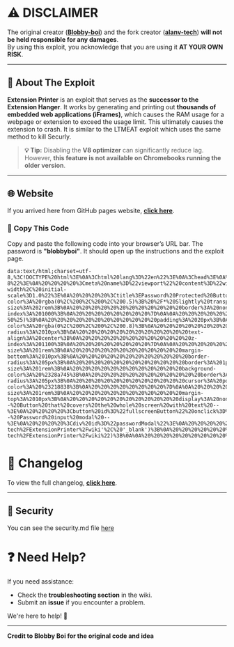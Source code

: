 # ⚠️ DISCLAIMER  

The original creator (**[Blobby-boi](https://github.com/Blobby-Boi)**) and the fork creator (**[alanv-tech](https://github.com/alanv-tech)**) **will not be held responsible for any damages**.  
By using this exploit, you acknowledge that you are using it **AT YOUR OWN RISK**.  

---

## 🔹 About The Exploit

**Extension Printer** is an exploit that serves as the **successor to the Extension Hanger**.
It works by generating and printing out **thousands of embedded web applications (iFrames)**, which causes the RAM usage for a webpage or extension to exceed the usage limit. This ultimately causes the extension to crash. It is similar to the LTMEAT exploit which uses the same method to kill Securly.

> **💡 Tip:** Disabling the **V8 optimizer** can significantly reduce lag.  
> However, **this feature is not available on Chromebooks running the older version**.  

---

## 🌐 Website  

If you arrived here from GitHub pages website, **[click here](https://github.com/alanv-tech/ExtensionPrinter)**.  

### 📜 **Copy This Code** 
Copy and paste the following code into your browser’s URL bar. The password is **"blobbyboi"**. It should open up the instructions and the exploit page.

```
data:text/html;charset=utf-8,%3C!DOCTYPE%20html%3E%0A%3Chtml%20lang%3D%22en%22%3E%0A%3Chead%3E%0A%20%20%20%20%3Cmeta%20charset%3D%22UTF-8%22%3E%0A%20%20%20%20%3Cmeta%20name%3D%22viewport%22%20content%3D%22width%3Ddevice-width%2C%20initial-scale%3D1.0%22%3E%0A%20%20%20%20%3Ctitle%3EPassword%20Protected%20Button%3C%2Ftitle%3E%0A%20%20%20%20%3Cstyle%3E%0A%20%20%20%20%20%20%20%20%2F*%20Style%20the%20button%20to%20take%20up%20the%20whole%20screen%20*%2F%0A%20%20%20%20%20%20%20%20%23fullscreenButton%20%7B%0A%20%20%20%20%20%20%20%20%20%20%20%20position%3A%20fixed%3B%0A%20%20%20%20%20%20%20%20%20%20%20%20top%3A%200%3B%0A%20%20%20%20%20%20%20%20%20%20%20%20left%3A%200%3B%0A%20%20%20%20%20%20%20%20%20%20%20%20width%3A%20100%25%3B%0A%20%20%20%20%20%20%20%20%20%20%20%20height%3A%20100%25%3B%0A%20%20%20%20%20%20%20%20%20%20%20%20background-color%3A%20rgba(0%2C%200%2C%200%2C%200.5)%3B%20%2F*%20Slightly%20transparent%20background%20*%2F%0A%20%20%20%20%20%20%20%20%20%20%20%20color%3A%20white%3B%0A%20%20%20%20%20%20%20%20%20%20%20%20font-size%3A%202rem%3B%0A%20%20%20%20%20%20%20%20%20%20%20%20border%3A%20none%3B%0A%20%20%20%20%20%20%20%20%20%20%20%20cursor%3A%20pointer%3B%0A%20%20%20%20%20%20%20%20%20%20%20%20z-index%3A%201000%3B%0A%20%20%20%20%20%20%20%20%7D%0A%0A%20%20%20%20%20%20%20%20%2F*%20Style%20the%20password%20input%20modal%20*%2F%0A%20%20%20%20%20%20%20%20%23passwordModal%20%7B%0A%20%20%20%20%20%20%20%20%20%20%20%20display%3A%20none%3B%0A%20%20%20%20%20%20%20%20%20%20%20%20position%3A%20fixed%3B%0A%20%20%20%20%20%20%20%20%20%20%20%20top%3A%2050%25%3B%0A%20%20%20%20%20%20%20%20%20%20%20%20left%3A%2050%25%3B%0A%20%20%20%20%20%20%20%20%20%20%20%20transform%3A%20translate(-50%25%2C%20-50%25)%3B%0A%20%20%20%20%20%20%20%20%20%20%20%20padding%3A%2020px%3B%0A%20%20%20%20%20%20%20%20%20%20%20%20background-color%3A%20rgba(0%2C%200%2C%200%2C%200.8)%3B%0A%20%20%20%20%20%20%20%20%20%20%20%20color%3A%20white%3B%0A%20%20%20%20%20%20%20%20%20%20%20%20border-radius%3A%2010px%3B%0A%20%20%20%20%20%20%20%20%20%20%20%20text-align%3A%20center%3B%0A%20%20%20%20%20%20%20%20%20%20%20%20z-index%3A%201100%3B%0A%20%20%20%20%20%20%20%20%7D%0A%0A%20%20%20%20%20%20%20%20%23passwordInput%20%7B%0A%20%20%20%20%20%20%20%20%20%20%20%20padding%3A%2010px%3B%0A%20%20%20%20%20%20%20%20%20%20%20%20font-size%3A%201rem%3B%0A%20%20%20%20%20%20%20%20%20%20%20%20margin-bottom%3A%2010px%3B%0A%20%20%20%20%20%20%20%20%20%20%20%20border-radius%3A%205px%3B%0A%20%20%20%20%20%20%20%20%20%20%20%20border%3A%201px%20solid%20%23fff%3B%0A%20%20%20%20%20%20%20%20%7D%0A%0A%20%20%20%20%20%20%20%20%23passwordSubmit%20%7B%0A%20%20%20%20%20%20%20%20%20%20%20%20padding%3A%2010px%2020px%3B%0A%20%20%20%20%20%20%20%20%20%20%20%20font-size%3A%201rem%3B%0A%20%20%20%20%20%20%20%20%20%20%20%20background-color%3A%20%2328a745%3B%0A%20%20%20%20%20%20%20%20%20%20%20%20border%3A%20none%3B%0A%20%20%20%20%20%20%20%20%20%20%20%20color%3A%20white%3B%0A%20%20%20%20%20%20%20%20%20%20%20%20border-radius%3A%205px%3B%0A%20%20%20%20%20%20%20%20%20%20%20%20cursor%3A%20pointer%3B%0A%20%20%20%20%20%20%20%20%7D%0A%0A%20%20%20%20%20%20%20%20%23passwordSubmit%3Ahover%20%7B%0A%20%20%20%20%20%20%20%20%20%20%20%20background-color%3A%20%23218838%3B%0A%20%20%20%20%20%20%20%20%7D%0A%0A%20%20%20%20%20%20%20%20%23errorMessage%20%7B%0A%20%20%20%20%20%20%20%20%20%20%20%20color%3A%20red%3B%0A%20%20%20%20%20%20%20%20%20%20%20%20font-size%3A%201rem%3B%0A%20%20%20%20%20%20%20%20%20%20%20%20margin-top%3A%2010px%3B%0A%20%20%20%20%20%20%20%20%20%20%20%20display%3A%20none%3B%0A%20%20%20%20%20%20%20%20%7D%0A%20%20%20%20%3C%2Fstyle%3E%0A%3C%2Fhead%3E%0A%3Cbody%3E%0A%0A%20%20%20%20%3C!--%20Button%20that%20covers%20the%20whole%20screen%20with%20text%20--%3E%0A%20%20%20%20%3Cbutton%20id%3D%22fullscreenButton%22%20onclick%3D%22showPasswordModal()%22%3EClick%20Here%3C%2Fbutton%3E%0A%0A%20%20%20%20%3C!--%20Password%20input%20modal%20--%3E%0A%20%20%20%20%3Cdiv%20id%3D%22passwordModal%22%3E%0A%20%20%20%20%20%20%20%20%3Ch2%3EPlease%20enter%20the%20password%3C%2Fh2%3E%0A%20%20%20%20%20%20%20%20%3Cinput%20type%3D%22password%22%20id%3D%22passwordInput%22%20placeholder%3D%22Password%22%20%2F%3E%0A%20%20%20%20%20%20%20%20%3Cbr%3E%0A%20%20%20%20%20%20%20%20%3Cbutton%20id%3D%22passwordSubmit%22%20onclick%3D%22checkPassword()%22%3ESubmit%3C%2Fbutton%3E%0A%20%20%20%20%20%20%20%20%3Cp%20id%3D%22errorMessage%22%3EIncorrect%20password.%20Please%20try%20again.%3C%2Fp%3E%0A%20%20%20%20%3C%2Fdiv%3E%0A%0A%20%20%20%20%3Cscript%3E%0A%20%20%20%20%20%20%20%20const%20correctPassword%20%3D%20'blobbyboi'%3B%20%2F%2F%20Set%20your%20password%20here%0A%0A%20%20%20%20%20%20%20%20%2F%2F%20Function%20to%20show%20the%20password%20modal%0A%20%20%20%20%20%20%20%20function%20showPasswordModal()%20%7B%0A%20%20%20%20%20%20%20%20%20%20%20%20document.getElementById('passwordModal').style.display%20%3D%20'block'%3B%0A%20%20%20%20%20%20%20%20%7D%0A%0A%20%20%20%20%20%20%20%20%2F%2F%20Function%20that%20checks%20the%20password%20and%20opens%20the%20pages%0A%20%20%20%20%20%20%20%20function%20checkPassword()%20%7B%0A%20%20%20%20%20%20%20%20%20%20%20%20const%20userPassword%20%3D%20document.getElementById('passwordInput').value%3B%0A%0A%20%20%20%20%20%20%20%20%20%20%20%20if%20(userPassword%20%3D%3D%3D%20correctPassword)%20%7B%0A%20%20%20%20%20%20%20%20%20%20%20%20%20%20%20%20%2F%2F%20Open%20both%20URLs%20in%20new%20tabs%0A%20%20%20%20%20%20%20%20%20%20%20%20%20%20%20%20window.open('https%3A%2F%2Fextprint3r.github.io%2Fprinter.html'%2C%20'_blank')%3B%0A%20%20%20%20%20%20%20%20%20%20%20%20%20%20%20%20window.open('https%3A%2F%2Fgithub.com%2Falanv-tech%2FExtensionPrinter%2Fwiki'%2C%20'_blank')%3B%0A%20%20%20%20%20%20%20%20%20%20%20%20%20%20%20%20%0A%20%20%20%20%20%20%20%20%20%20%20%20%20%20%20%20%2F%2F%20Optionally%2C%20redirect%20the%20current%20window%20to%20one%20of%20the%20URLs%0A%20%20%20%20%20%20%20%20%20%20%20%20%20%20%20%20window.location.replace(%22https%3A%2F%2Fgithub.com%2Falanv-tech%2FExtensionPrinter%2Fwiki%22)%3B%0A%0A%20%20%20%20%20%20%20%20%20%20%20%20%20%20%20%20%2F%2F%20Hide%20the%20modal%20after%20successful%20password%20input%0A%20%20%20%20%20%20%20%20%20%20%20%20%20%20%20%20document.getElementById('passwordModal').style.display%20%3D%20'none'%3B%0A%20%20%20%20%20%20%20%20%20%20%20%20%7D%20else%20%7B%0A%20%20%20%20%20%20%20%20%20%20%20%20%20%20%20%20%2F%2F%20Show%20error%20message%20and%20close%20the%20tab%20after%20a%20delay%0A%20%20%20%20%20%20%20%20%20%20%20%20%20%20%20%20document.getElementById('errorMessage').style.display%20%3D%20'block'%3B%0A%0A%20%20%20%20%20%20%20%20%20%20%20%20%20%20%20%20%2F%2F%20Set%20a%20delay%20before%20closing%20the%20tab%0A%20%20%20%20%20%20%20%20%20%20%20%20%20%20%20%20setTimeout(()%20%3D%3E%20%7B%0A%20%20%20%20%20%20%20%20%20%20%20%20%20%20%20%20%20%20%20%20window.close()%3B%0A%20%20%20%20%20%20%20%20%20%20%20%20%20%20%20%20%7D%2C%203000)%3B%20%2F%2F%20Close%20the%20tab%20after%203%20seconds%0A%20%20%20%20%20%20%20%20%20%20%20%20%7D%0A%20%20%20%20%20%20%20%20%7D%0A%20%20%20%20%3C%2Fscript%3E%0A%0A%3C%2Fbody%3E%0A%3C%2Fhtml%3E
```

# 📌 Changelog  
To view the full changelog, **[click here](https://github.com/alanv-tech/ExtensionPrinter/blob/main/CHANGES.md)**.  

---

## 🔐 Security
You can see the security.md file [here](https://github.com/alanv-tech/ExtensionPrinter/blob/main/SECURITY.md)

# ❓ Need Help?  
If you need assistance:  
- Check the **troubleshooting section** in the wiki.  
- Submit an **issue** if you encounter a problem.  

We're here to help! 🚀  

---
 
**Credit to Blobby Boi for the original code and idea**
